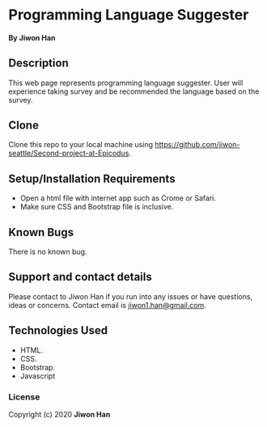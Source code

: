 # Programming Language Suggester

#### By **Jiwon Han**

## Description

This web page represents programming language suggester. User will experience taking survey and be recommended the language based on the survey.

## Clone 
Clone this repo to your local machine using https://github.com/jiwon-seattle/Second-project-at-Epicodus.

## Setup/Installation Requirements

* Open a html file with internet app such as Crome or Safari.
* Make sure CSS and Bootstrap file is inclusive.

## Known Bugs

There is no known bug.

## Support and contact details

Please contact to Jiwon Han if you run into any issues or have questions, ideas or concerns. Contact email is jiwon1.han@gmail.com.

## Technologies Used

* HTML.
* CSS.
* Bootstrap.
* Javascript

### License

Copyright (c) 2020 **Jiwon Han**
